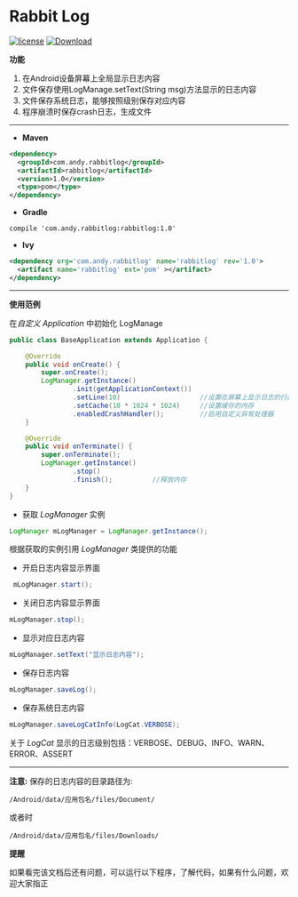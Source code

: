 # Rabbit Log
[![license](https://img.shields.io/badge/license-Apache%202.0-brightgreen.svg?style=flat)](https://www.apache.org/licenses/LICENSE-2.0) [![Download](https://api.bintray.com/packages/andy-home/maven/Rabbit-Log/images/download.svg) ](https://bintray.com/andy-home/maven/Rabbit-Log/_latestVersion)

**功能**
1. 在Android设备屏幕上全局显示日志内容
2. 文件保存使用LogManage.setText(String msg)方法显示的日志内容
3. 文件保存系统日志，能够按照级别保存对应内容
4. 程序崩溃时保存crash日志，生成文件
---
* **Maven**
```xml
<dependency>
  <groupId>com.andy.rabbitlog</groupId>
  <artifactId>rabbitlog</artifactId>
  <version>1.0</version>
  <type>pom</type>
</dependency>
```
* **Gradle**
```
compile 'com.andy.rabbitlog:rabbitlog:1.0'
```
* **lvy**
```xml
<dependency org='com.andy.rabbitlog' name='rabbitlog' rev='1.0'>
  <artifact name='rabbitlog' ext='pom' ></artifact>
</dependency>
```

---
**使用范例**

在*自定义 Application* 中初始化 LogManage
```Java
public class BaseApplication extends Application {

    @Override
    public void onCreate() {
        super.onCreate();
        LogManager.getInstance()
                .init(getApplicationContext())
                .setLine(10)                    //设置在屏幕上显示日志的行数
                .setCache(10 * 1024 * 1024)     //设置缓存的内存
                .enabledCrashHandler();         //启用自定义异常处理器
    }

    @Override
    public void onTerminate() {
        super.onTerminate();
        LogManager.getInstance()
                .stop()
                .finish();          //释放内存
    }
}
```
* 获取 *LogManager* 实例
```Java
LogManager mLogManager = LogManager.getInstance();
```
根据获取的实例引用 *LogManager* 类提供的功能
* 开启日志内容显示界面
```Java
 mLogManager.start();
```
* 关闭日志内容显示界面
```Java
mLogManager.stop();
```
* 显示对应日志内容
```Java
mLogManager.setText("显示日志内容");
```
* 保存日志内容
```Java
mLogManager.saveLog();
```
* 保存系统日志内容
```Java
mLogManager.saveLogCatInfo(LogCat.VERBOSE);
```
关于 *LogCat* 显示的日志级别包括：VERBOSE、DEBUG、INFO、WARN、ERROR、ASSERT

---
**注意:** 保存的日志内容的目录路径为:
```
/Android/data/应用包名/files/Document/
```
或者时
```
/Android/data/应用包名/files/Downloads/
```
**提醒**

如果看完该文档后还有问题，可以运行以下程序，了解代码，如果有什么问题，欢迎大家指正
